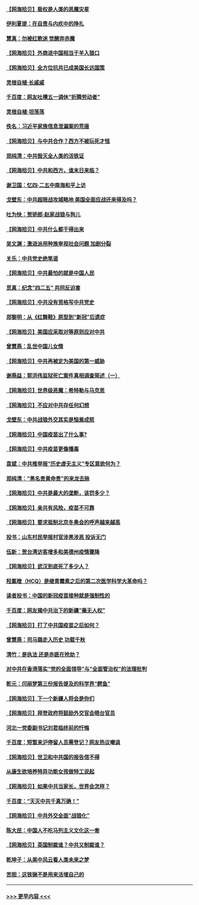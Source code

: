 #### [【网海拾贝】极权是人类的恶魔灾星](../pages/nsc993/n12910697.md?t=04291601) 
#### [伊利夏提：在自责与内疚中的挣扎](../pages/nsc993/n12910493.md?t=04291601) 
#### [慧真：勿被红歌迷 觉醒弃赤魔](../pages/nsc993/n12910485.md?t=04291601) 
#### [【网海拾贝】外商进中国相当于羊入狼口](../pages/nsc993/n12908274.md?t=04291601) 
#### [【网海拾贝】全方位抗共已成美国长远国策](../pages/nsc993/n12906878.md?t=04291601) 
#### [灵根自植‧长戚戚](../pages/nsc993/n12905585.md?t=04291601) 
#### [千百度：网友吐槽五一调休“折腾劳动者”](../pages/nsc993/n12905934.md?t=04291601) 
#### [灵根自植‧坦荡荡](../pages/nsc993/n12905562.md?t=04291601) 
#### [佚名：习近平家族信息泄漏案的荒唐](../pages/nsc993/n12904705.md?t=04291601) 
#### [【网海拾贝】与中共合作？西方不被玩死才怪](../pages/nsc993/n12903873.md?t=04291601) 
#### [郑纯清：中共毁灭全人类的活铁证](../pages/nsc993/n12903785.md?t=04291601) 
#### [【网海拾贝】中共和西方，谁末日来临？](../pages/nsc993/n12903482.md?t=04291601) 
#### [谢卫国：忆四‧二五中南海和平上访](../pages/nsc993/n12902192.md?t=04291601) 
#### [戈壁东：中共超限战攻城略地 美国全面应战还来得及吗？](../pages/nsc993/n12902297.md?t=04291601) 
#### [吐为快：贺骄郎‧赵家战狼与狗儿](../pages/nsc993/n12902280.md?t=04291601) 
#### [【网海拾贝】中共什么都干得出来](../pages/nsc993/n12897500.md?t=04291601) 
#### [吴文渊：激进派用种族审视社会问题 加剧分裂](../pages/nsc993/n12893881.md?t=04291601) 
#### [关乐：中共党史绝笔谣](../pages/nsc993/n12897270.md?t=04291601) 
#### [【网海拾贝】中共最怕的就是中国人民](../pages/nsc993/n12894705.md?t=04291601) 
#### [觅真：纪念“四二五” 共同反迫害](../pages/nsc993/n12894553.md?t=04291601) 
#### [【网海拾贝】中共没有资格写中共党史](../pages/nsc993/n12892231.md?t=04291601) 
#### [郑黎明：从《红舞鞋》原型到“新冠”后遗症](../pages/nsc993/n12890469.md?t=04291601) 
#### [【网海拾贝】美国应采取对等原则应对中共](../pages/nsc993/n12889176.md?t=04291601) 
#### [曾慧燕：乱世中国儿女情](../pages/nsc993/n12887931.md?t=04291601) 
#### [【网海拾贝】中共再被定为美国的第一威胁](../pages/nsc993/n12887580.md?t=04291601) 
#### [谢燕益：郭洪伟监狱死亡案件真相调查简述（一）](../pages/nsc993/n12885648.md?t=04291601) 
#### [【网海拾贝】世界级恶魔：希特勒与马克思](../pages/nsc993/n12884062.md?t=04291601) 
#### [【网海拾贝】不应对中共存任何幻想](../pages/nsc993/n12881460.md?t=04291601) 
#### [戈壁东：中共战狼外交其实是恼羞成怒](../pages/nsc993/n12880392.md?t=04291601) 
#### [【网海拾贝】中国疫苗出了什么事?](../pages/nsc993/n12879124.md?t=04291601) 
#### [【网海拾贝】中共疫苗更像播毒](../pages/nsc993/n12876631.md?t=04291601) 
#### [袁斌：中共推举报“历史虚无主义”专区意欲何为？](../pages/nsc993/n12876530.md?t=04291601) 
#### [郑纯清：“黑名贵黄命贵”的来龙去脉](../pages/nsc993/n12875589.md?t=04291601) 
#### [【网海拾贝】中共是最大的垄断，该罚多少？](../pages/nsc993/n12874006.md?t=04291601) 
#### [【网海拾贝】亲共有风险，疫苗不可靠](../pages/nsc993/n12872224.md?t=04291601) 
#### [【网海拾贝】要求抵制北京冬奥会的呼声越来越高](../pages/nsc993/n12868962.md?t=04291601) 
#### [投书：山东村民举报村官涉黑涉恶 投诉无门](../pages/nsc993/n12869726.md?t=04291601) 
#### [伍新：贺台湾访客增多和美德州疫情骤降](../pages/nsc993/n12865651.md?t=04291601) 
#### [【网海拾贝】武汉到底死了多少人？](../pages/nsc993/n12863707.md?t=04291601) 
#### [羟氯喹（HCQ）是继青霉素之后的第二次医学科学大革命吗？](../pages/nsc993/n12638564.md?t=04291601) 
#### [读者投书：中国的新冠疫苗接种就是强制性的](../pages/nsc993/n12859932.md?t=04291601) 
#### [千百度：网友揭中共治下的新疆“毫无人权”](../pages/nsc993/n12858385.md?t=04291601) 
#### [【网海拾贝】打了中共国疫苗之后如何？](../pages/nsc993/n12857866.md?t=04291601) 
#### [曾慧燕：司马璐走入历史 功载千秋](../pages/nsc993/n12856996.md?t=04291601) 
#### [清竹：是执法 还是赤匪在抢劫？](../pages/nsc993/n12856952.md?t=04291601) 
#### [对中共在香港落实“党的全面领导”与“全面管治权”的法理批判](../pages/nsc993/n12856929.md?t=04291601) 
#### [乾元：闫丽梦第三份报告提及的科学界“鳄鱼”](../pages/nsc993/n12855985.md?t=04291601) 
#### [【网海拾贝】下一个新疆人将会是你们](../pages/nsc993/n12855864.md?t=04291601) 
#### [【网海拾贝】拜登政府将鼓励外交官会晤台官员](../pages/nsc993/n12853615.md?t=04291601) 
#### [河北一党委副书记刘君临终前的忏悔](../pages/nsc993/n12849420.md?t=04291601) 
#### [千百度：短暂来沪停留人员需登记？网友热议嘲讽](../pages/nsc993/n12853497.md?t=04291601) 
#### [【网海拾贝】世卫和中共国的报告信不得](../pages/nsc993/n12850902.md?t=04291601) 
#### [从康生欲培养特异功能女孩做特工说起](../pages/nsc993/n12849289.md?t=04291601) 
#### [【网海拾贝】如果中共当家长，世界会怎样？](../pages/nsc993/n12848436.md?t=04291601) 
#### [千百度：“天灭中共千真万确！”](../pages/nsc993/n12845659.md?t=04291601) 
#### [【网海拾贝】中共外交全面“战狼化”](../pages/nsc993/n12845607.md?t=04291601) 
#### [陈大民：中国人不吃马列主义文化这一套](../pages/nsc993/n12842496.md?t=04291601) 
#### [【网海拾贝】英国制裁谁？中共又制裁谁？](../pages/nsc993/n12840909.md?t=04291601) 
#### [乾坤子：从美中风云看人类未来之梦](../pages/nsc993/n12840590.md?t=04291601) 
#### [苦胆：这铁锹不是用来活埋自己的](../pages/nsc993/n12839512.md?t=04291601) 

----
#### [ >>> 更早内容 <<< ](../indexes/nsc993-earlier.md)
